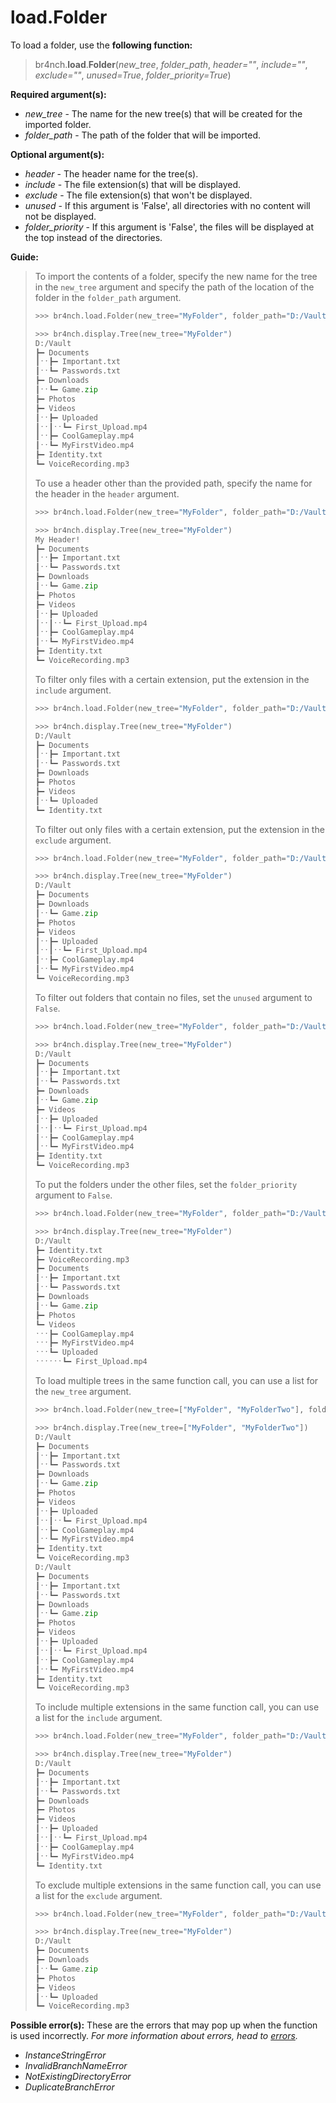 # load.Folder

To load a folder, use the **following function:**

> br4nch.**load**.**Folder**(*new_tree*, *folder_path*, *header=""*, *include=""*, *exclude=""*, *unused=True*, *folder_priority=True*)

**Required argument(s):**

- *new_tree* - The name for the new tree(s) that will be created for the imported folder.
- *folder_path* - The path of the folder that will be imported.

**Optional argument(s):**

- *header* - The header name for the tree(s).
- *include* - The file extension(s) that will be displayed.
- *exclude* - The file extension(s) that won't be displayed.
- *unused* - If this argument is 'False', all directories with no content will not be displayed.
- *folder_priority* - If this argument is 'False', the files will be displayed at the top instead of the directories.

**Guide:**

> To import the contents of a folder, specify the new name for the tree in the `new_tree` argument and specify the path of the location of the folder in the `folder_path` argument.
>
> ```python
> >>> br4nch.load.Folder(new_tree="MyFolder", folder_path="D:/Vault")
> 
> >>> br4nch.display.Tree(new_tree="MyFolder")
> D:/Vault
> ┣━ Documents
> ┃ˑˑ┣━ Important.txt
> ┃ˑˑ┗━ Passwords.txt
> ┣━ Downloads
> ┃ˑˑ┗━ Game.zip
> ┣━ Photos
> ┣━ Videos
> ┃ˑˑ┣━ Uploaded
> ┃ˑˑ┃ˑˑ┗━ First_Upload.mp4
> ┃ˑˑ┣━ CoolGameplay.mp4
> ┃ˑˑ┗━ MyFirstVideo.mp4
> ┣━ Identity.txt
> ┗━ VoiceRecording.mp3
> ```
>
> To use a header other than the provided path, specify the name for the header in the `header` argument.
>
> ```python
> >>> br4nch.load.Folder(new_tree="MyFolder", folder_path="D:/Vault", header="My Header!")
> 
> >>> br4nch.display.Tree(new_tree="MyFolder")
> My Header!
> ┣━ Documents
> ┃ˑˑ┣━ Important.txt
> ┃ˑˑ┗━ Passwords.txt
> ┣━ Downloads
> ┃ˑˑ┗━ Game.zip
> ┣━ Photos
> ┣━ Videos
> ┃ˑˑ┣━ Uploaded
> ┃ˑˑ┃ˑˑ┗━ First_Upload.mp4
> ┃ˑˑ┣━ CoolGameplay.mp4
> ┃ˑˑ┗━ MyFirstVideo.mp4
> ┣━ Identity.txt
> ┗━ VoiceRecording.mp3
> ```
>
> To filter only files with a certain extension, put the extension in the `include` argument.
>
> ```python
> >>> br4nch.load.Folder(new_tree="MyFolder", folder_path="D:/Vault", include="txt")
> 
> >>> br4nch.display.Tree(new_tree="MyFolder")
> D:/Vault
> ┣━ Documents
> ┃ˑˑ┣━ Important.txt
> ┃ˑˑ┗━ Passwords.txt
> ┣━ Downloads
> ┣━ Photos
> ┣━ Videos
> ┃ˑˑ┗━ Uploaded
> ┗━ Identity.txt
> ```
>
> To filter out only files with a certain extension, put the extension in the `exclude` argument.
>
> ```python
> >>> br4nch.load.Folder(new_tree="MyFolder", folder_path="D:/Vault", exclude="txt")
> 
> >>> br4nch.display.Tree(new_tree="MyFolder")
> D:/Vault
> ┣━ Documents
> ┣━ Downloads
> ┃ˑˑ┗━ Game.zip
> ┣━ Photos
> ┣━ Videos
> ┃ˑˑ┣━ Uploaded
> ┃ˑˑ┃ˑˑ┗━ First_Upload.mp4
> ┃ˑˑ┣━ CoolGameplay.mp4
> ┃ˑˑ┗━ MyFirstVideo.mp4
> ┗━ VoiceRecording.mp3
> ```
>
> To filter out folders that contain no files, set the `unused` argument to `False`.
>
> ```python
> >>> br4nch.load.Folder(new_tree="MyFolder", folder_path="D:/Vault", unused=False)
> 
> >>> br4nch.display.Tree(new_tree="MyFolder")
> D:/Vault
> ┣━ Documents
> ┃ˑˑ┣━ Important.txt
> ┃ˑˑ┗━ Passwords.txt
> ┣━ Downloads
> ┃ˑˑ┗━ Game.zip
> ┣━ Videos
> ┃ˑˑ┣━ Uploaded
> ┃ˑˑ┃ˑˑ┗━ First_Upload.mp4
> ┃ˑˑ┣━ CoolGameplay.mp4
> ┃ˑˑ┗━ MyFirstVideo.mp4
> ┣━ Identity.txt
> ┗━ VoiceRecording.mp3
> ```
>
> To put the folders under the other files, set the `folder_priority` argument to `False`.
>
> ```python
> >>> br4nch.load.Folder(new_tree="MyFolder", folder_path="D:/Vault", folder_priority=False)
> 
> >>> br4nch.display.Tree(new_tree="MyFolder")
> D:/Vault
> ┣━ Identity.txt
> ┣━ VoiceRecording.mp3
> ┣━ Documents
> ┃ˑˑ┣━ Important.txt
> ┃ˑˑ┗━ Passwords.txt
> ┣━ Downloads
> ┃ˑˑ┗━ Game.zip
> ┣━ Photos
> ┗━ Videos
> ˑˑˑ┣━ CoolGameplay.mp4
> ˑˑˑ┣━ MyFirstVideo.mp4
> ˑˑˑ┗━ Uploaded
> ˑˑˑˑˑˑ┗━ First_Upload.mp4
> ```
>
> To load multiple trees in the same function call, you can use a list for the `new_tree` argument.
>
> ```python
> >>> br4nch.load.Folder(new_tree=["MyFolder", "MyFolderTwo"], folder_path="D:/Vault")
> 
> >>> br4nch.display.Tree(new_tree=["MyFolder", "MyFolderTwo"])
> D:/Vault
> ┣━ Documents
> ┃ˑˑ┣━ Important.txt
> ┃ˑˑ┗━ Passwords.txt
> ┣━ Downloads
> ┃ˑˑ┗━ Game.zip
> ┣━ Photos
> ┣━ Videos
> ┃ˑˑ┣━ Uploaded
> ┃ˑˑ┃ˑˑ┗━ First_Upload.mp4
> ┃ˑˑ┣━ CoolGameplay.mp4
> ┃ˑˑ┗━ MyFirstVideo.mp4
> ┣━ Identity.txt
> ┗━ VoiceRecording.mp3
> D:/Vault
> ┣━ Documents
> ┃ˑˑ┣━ Important.txt
> ┃ˑˑ┗━ Passwords.txt
> ┣━ Downloads
> ┃ˑˑ┗━ Game.zip
> ┣━ Photos
> ┣━ Videos
> ┃ˑˑ┣━ Uploaded
> ┃ˑˑ┃ˑˑ┗━ First_Upload.mp4
> ┃ˑˑ┣━ CoolGameplay.mp4
> ┃ˑˑ┗━ MyFirstVideo.mp4
> ┣━ Identity.txt
> ┗━ VoiceRecording.mp3
> ```
>
> To include multiple extensions in the same function call, you can use a list for the `include` argument.
>
> ```python
> >>> br4nch.load.Folder(new_tree="MyFolder", folder_path="D:/Vault", include=["txt", "mp4"])
> 
> >>> br4nch.display.Tree(new_tree="MyFolder")
> D:/Vault
> ┣━ Documents
> ┃ˑˑ┣━ Important.txt
> ┃ˑˑ┗━ Passwords.txt
> ┣━ Downloads
> ┣━ Photos
> ┣━ Videos
> ┃ˑˑ┣━ Uploaded
> ┃ˑˑ┃ˑˑ┗━ First_Upload.mp4
> ┃ˑˑ┣━ CoolGameplay.mp4
> ┃ˑˑ┗━ MyFirstVideo.mp4
> ┗━ Identity.txt
> ```
>
> To exclude multiple extensions in the same function call, you can use a list for the `exclude` argument.
>
> ```python
> >>> br4nch.load.Folder(new_tree="MyFolder", folder_path="D:/Vault", exclude=["txt", "mp4"])
> 
> >>> br4nch.display.Tree(new_tree="MyFolder")
> D:/Vault
> ┣━ Documents
> ┣━ Downloads
> ┃ˑˑ┗━ Game.zip
> ┣━ Photos
> ┣━ Videos
> ┃ˑˑ┗━ Uploaded
> ┗━ VoiceRecording.mp3
> ```

**Possible error(s):**
These are the errors that may pop up when the function is used incorrectly.
*For more information about errors, head to [errors](../../guides/errors.md).*

- *InstanceStringError*
- *InvalidBranchNameError*
- *NotExistingDirectoryError*
- *DuplicateBranchError*

